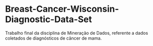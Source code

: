 # Breast-Cancer-Wisconsin-Diagnostic-Data-Set
Trabalho final da disciplina de Mineração de Dados, referente a dados coletados de diagnósticos de câncer de mama.
